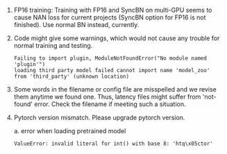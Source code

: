
1. FP16 training: Training with FP16 and SyncBN on multi-GPU seems to cause NAN loss for current projects (SyncBN option for FP16 is not finished). Use normal BN instead, currently.

2. Code might give some warnings, which would not cause any trouble for normal training and testing.

   ```
   Failing to import plugin, ModuleNotFoundError("No module named 'plugin'")
   loading third party model failed cannot import name 'model_zoo' from 'third_party' (unknown location)
   ```
   
3. Some words in the filename or config file are misspelled and we revise them anytime we found one. Thus, latency files might suffer from 'not-found' error. Check the filename if meeting such a situation. 

4. Pytorch version mismatch. Please upgrade pytorch version.

   a. error when loading pretrained model
   
   ```
   ValueError: invalid literal for int() with base 8: 'htq\x05ctor'
   ```
